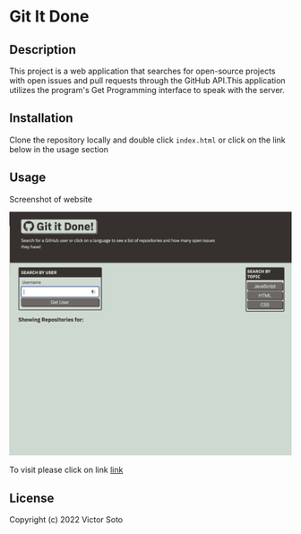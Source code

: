 # Git It Done 

## Description 
This project is a web application that searches for open-source projects with open issues and pull requests through the GitHub API.This application utilizes the program's Get Programming interface to speak with the server.

## Installation

Clone the repository locally and double click `index.html` or click on the link below in the usage section

## Usage

Screenshot of website

![Screenshot](assets/images/websitescreenshot.jpeg)

To visit please click on link [link](https://vsoto7697.github.io/git-it-done/)


## License


Copyright (c) 2022 Victor Soto